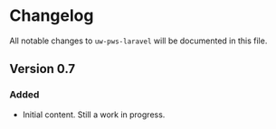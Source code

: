 # Changelog

All notable changes to `uw-pws-laravel` will be documented in this file.

## Version 0.7

### Added
- Initial content. Still a work in progress.
